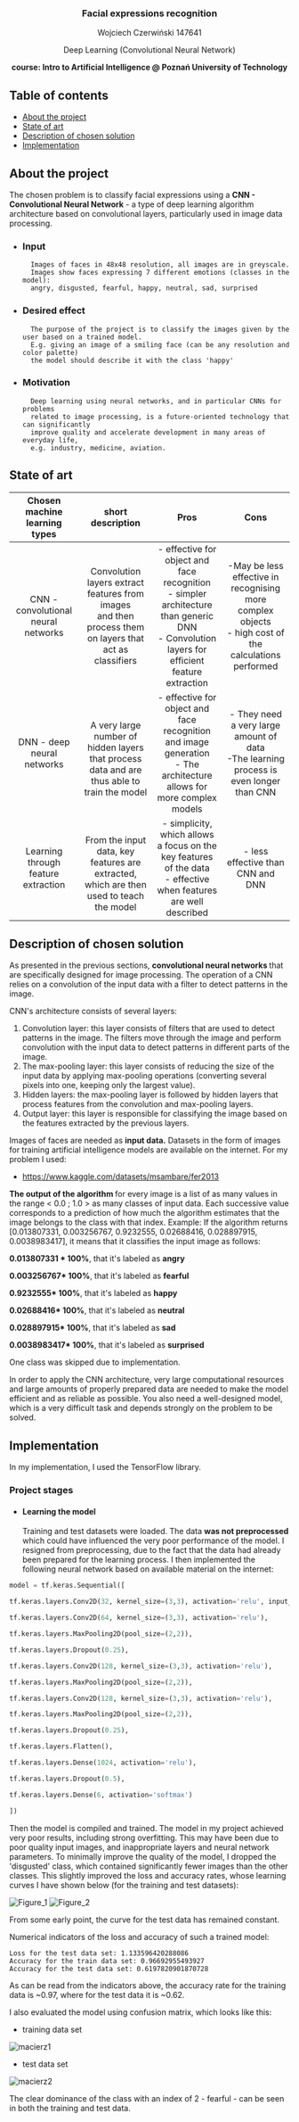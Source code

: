 


  <h3 align="center">Facial expressions recognition</h3>

  <p align="center">
	  Wojciech Czerwiński 147641
	</p>
	  <p align="center">
   Deep Learning (Convolutional Neural Network)
   </p>
    <p align="center">
   <b>course: Intro to Artificial Intelligence @ Poznań University of Technology</b>
	</p>


## Table of contents

- [About the project](#about-the-problem)
- [State of art](#state-of-art)
- [Description of chosen solution](#description-of-chosen-solution)
- [Implementation](#implementation)


## About the project

The chosen problem is to classify facial expressions using a <b>CNN - Convolutional Neural Network</b> - a type of deep learning algorithm architecture based on convolutional layers, particularly used in image data processing. 
- ### Input 
		Images of faces in 48x48 resolution, all images are in greyscale. 
		Images show faces expressing 7 different emotions (classes in the model):
		angry, disgusted, fearful, happy, neutral, sad, surprised
- ### Desired effect
		The purpose of the project is to classify the images given by the user based on a trained model.
		E.g. giving an image of a smiling face (can be any resolution and color palette)
		the model should describe it with the class 'happy'
- ### Motivation 
		Deep learning using neural networks, and in particular CNNs for problems 
		related to image processing, is a future-oriented technology that can significantly 
		improve quality and accelerate development in many areas of everyday life,
		e.g. industry, medicine, aviation.
## State of art
| **Chosen machine learning types** | **short description** | Pros| Cons|
|:---:|:---:|:---:|:---:|
| CNN - convolutional neural networks | Convolution layers extract features from images <br>and then process them on layers that act as classifiers<br>| - effective for object and face recognition<br>- simpler architecture than generic DNN<br>- Convolution layers for efficient feature extraction | -May be less effective in recognising more complex objects<br>- high cost of the calculations performed |
| DNN - deep neural networks | <br>A very large number of hidden layers that process data and are thus able to train the model <br>| - effective for object and face recognition and image generation<br>- The architecture allows for more complex models | - They need a very large amount of data<br>-The learning process is even longer than CNN |
| Learning through feature extraction |<br> From the input data, key features are extracted, which are then used to teach the model<br>| - simplicity, which allows a focus on the key features of the data<br>- effective when features are well described | - less effective than CNN and DNN |

## Description of chosen solution
As presented in the previous sections, <b> convolutional neural networks </b> that are specifically designed for image processing. The operation of a CNN relies on a convolution of the input data with a filter to detect patterns in the image.

CNN's architecture consists of several layers:
1.  Convolution layer: this layer consists of filters that are used to detect patterns in the image. The filters move through the image and perform convolution with the input data to detect patterns in different parts of the image.
2.  The max-pooling layer: this layer consists of reducing the size of the input data by applying max-pooling operations (converting several pixels into one, keeping only the largest value).
3.  Hidden layers: the max-pooling layer is followed by hidden layers that process features from the convolution and max-pooling layers.
4.  Output layer: this layer is responsible for classifying the image based on the features extracted by the previous layers.

Images of faces are needed as <b>input data.</b> Datasets in the form of images for training artificial intelligence models are available on the internet. For my problem I used:
- https://www.kaggle.com/datasets/msambare/fer2013

<b> The output of the algorithm </b> for every image is a list of as many values in the range < 0.0 ; 1.0 > as many classes of input data. Each successive value corresponds to a prediction of how much the algorithm estimates that the image belongs to the class with that index. Example:
If the algorithm returns [0.013807331, 0.003256767, 0.9232555, 0.02688416, 0.028897915, 0.0038983417], it means that it classifies the input image as follows:

<b>0.013807331 * 100%</b>, that it's labeled as <b>angry</b>

<b>0.003256767* 100%</b>, that it's labeled as <b>fearful</b>

<b>0.9232555* 100%</b>, that it's labeled as <b>happy</b>

<b>0.02688416* 100%</b>, that it's labeled as <b>neutral</b>

<b>0.028897915* 100%</b>, that it's labeled as <b>sad</b>

<b>0.0038983417* 100%</b>, that it's labeled as <b>surprised</b> 

One class was skipped due to implementation.

In order to apply the CNN architecture, very large computational resources and large amounts of properly prepared data are needed to make the model efficient and as reliable as possible. You also need a well-designed model, which is a very difficult task and depends strongly on the problem to be solved.
## Implementation
In my implementation, I used the TensorFlow library.

### Project stages
- #### Learning the model
	 Training and test datasets were loaded. The data <b> was not preprocessed</b> which could have influenced the very poor performance of the model. I resigned from preprocessing, due to the fact that the data had already been prepared for the learning process. I then implemented the following neural network based on available material on the internet:
```python
model = tf.keras.Sequential([

tf.keras.layers.Conv2D(32, kernel_size=(3,3), activation='relu', input_shape=(48, 48, 1)),

tf.keras.layers.Conv2D(64, kernel_size=(3,3), activation='relu'),

tf.keras.layers.MaxPooling2D(pool_size=(2,2)),

tf.keras.layers.Dropout(0.25),

tf.keras.layers.Conv2D(128, kernel_size=(3,3), activation='relu'),

tf.keras.layers.MaxPooling2D(pool_size=(2,2)),

tf.keras.layers.Conv2D(128, kernel_size=(3,3), activation='relu'),

tf.keras.layers.MaxPooling2D(pool_size=(2,2)),

tf.keras.layers.Dropout(0.25),

tf.keras.layers.Flatten(),

tf.keras.layers.Dense(1024, activation='relu'),

tf.keras.layers.Dropout(0.5),

tf.keras.layers.Dense(6, activation='softmax')

])
```

Then the model is compiled and trained. The model in my project achieved very poor results, including strong overfitting. This may have been due to poor quality input images, and inappropriate layers and neural network parameters. To minimally improve the quality of the model, I dropped the 'disgusted' class, which contained significantly fewer images than the other classes. This slightly improved the loss and accuracy rates, whose learning curves I have shown below (for the training and test datasets):

![Figure_1](https://user-images.githubusercontent.com/76266906/213817023-a8522f20-70cd-4faf-968d-5c7350de49cf.png)
![Figure_2](https://user-images.githubusercontent.com/76266906/213817033-297a4ba1-d712-48b5-ba43-43cf0078da59.png)

From some early point, the curve for the test data has remained constant.

Numerical indicators of the loss and accuracy of such a trained model:

```Loss for the train data set: 0.2262008637189865
Loss for the test data set: 1.133596420288086
Accuracy for the train data set: 0.96692955493927
Accuracy for the test data set: 0.6197820901870728
```
As can be read from the indicators above, the accuracy rate for the training data is ~0.97, where for the test data it is ~0.62.

I also evaluated the model using confusion matrix, which looks like this:

- training data set

![macierz1](https://user-images.githubusercontent.com/76266906/213818756-9fe8beab-fbb5-4b70-acc1-7446ec4629b8.png)

- test data set

![macierz2](https://user-images.githubusercontent.com/76266906/213818765-e45614b7-4516-41f1-a7b8-e04671fc1860.png)


The clear dominance of the class with an index of 2 - fearful - can be seen in both the training and test data.

